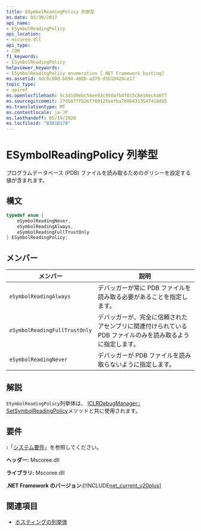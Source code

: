 ```yaml
---
title: ESymbolReadingPolicy 列挙型
ms.date: 03/30/2017
api_name:
- ESymbolReadingPolicy
api_location:
- mscoree.dll
api_type:
- COM
f1_keywords:
- ESymbolReadingPolicy
helpviewer_keywords:
- ESymbolReadingPolicy enumeration [.NET Framework hosting]
ms.assetid: 4dc6c80d-b694-480b-a378-d5b18420ce17
topic_type:
- apiref
ms.openlocfilehash: 5c3d1d0ebc56ee93c950afb4f015c8e10ec6a0f7
ms.sourcegitcommit: 27db07ffb26f76912feefba7b884313547410db5
ms.translationtype: MT
ms.contentlocale: ja-JP
ms.lasthandoff: 05/19/2020
ms.locfileid: "83616178"
---
```

# <a name="esymbolreadingpolicy-enumeration"></a>ESymbolReadingPolicy 列挙型
プログラムデータベース (PDB) ファイルを読み取るためのポリシーを設定する値が含まれます。  
  
## <a name="syntax"></a>構文  
  
```cpp  
typedef enum {  
    eSymbolReadingNever,  
    eSymbolReadingAlways,  
    eSymbolReadingFullTrustOnly  
} ESymbolReadingPolicy;  
```  
  
## <a name="members"></a>メンバー  
  
|メンバー|説明|  
|------------|-----------------|  
|`eSymbolReadingAlways`|デバッガーが常に PDB ファイルを読み取る必要があることを指定します。|  
|`eSymbolReadingFullTrustOnly`|デバッガーが、完全に信頼されたアセンブリに関連付けられている PDB ファイルのみを読み取るように指定します。|  
|`eSymbolReadingNever`|デバッガーが PDB ファイルを読み取らないように指定します。|  
  
## <a name="remarks"></a>解説  
 `ESymbolReadingPolicy`列挙体は、 [ICLRDebugManager:: SetSymbolReadingPolicy](iclrdebugmanager-setsymbolreadingpolicy-method.md)メソッドと共に使用されます。  
  
## <a name="requirements"></a>要件  
 **:**「[システム要件](../../get-started/system-requirements.md)」を参照してください。  
  
 **ヘッダー:** Mscoree.dll  
  
 **ライブラリ:** Mscoree.dll  
  
 **.NET Framework のバージョン:**[!INCLUDE[net_current_v20plus](../../../../includes/net-current-v20plus-md.md)]  
  
## <a name="see-also"></a>関連項目

- [ホスティングの列挙体](hosting-enumerations.md)
